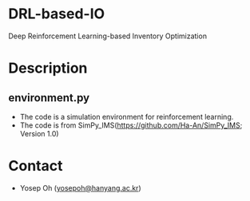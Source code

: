 # DRL-based-IO
Deep Reinforcement Learning-based Inventory Optimization

# Description

## environment.py
* The code is a simulation environment for reinforcement learning.
* The code is from SimPy_IMS(https://github.com/Ha-An/SimPy_IMS; Version 1.0)

# Contact
* Yosep Oh (yosepoh@hanyang.ac.kr)

